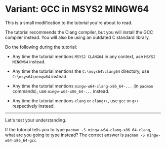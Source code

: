 # Variant: GCC in MSYS2 MINGW64

This is a small modification to the tutorial you're about to read.

The tutorial recommends the Clang compiler, but you will install the GCC compiler instead. You will also be using an outdated C standard library.

Do the following during the tutorial:

* Any time the tutorial mentions `MSYS2 CLANG64` in any context, use `MSYS2 MINGW64` instead.

* Any time the tutorial mentions the `C:\msys64\clang64` directory, use `C:\msys64\mingw64` instead.

* Any time the tutorial mentions `mingw-w64-clang-x86_64-...` (in `pacman` commands), use `mingw-w64-x86_64-...` instead.

* Any time the tutorial mentions `clang` or `clang++`, use `gcc` or `g++` respectively instead.

---

Let's test your understanding.

If the tutorial tells you to type `pacman -S mingw-w64-clang-x86_64-clang`, what are you going to type instead? The correct answer is `pacman -S mingw-w64-x86_64-gcc`.

